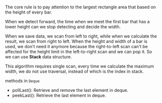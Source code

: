 The core rule is to pay attention to the largest rectangle area that based on the height of every bar.

When we detect forward, the time when we meet the first bar that has a lower height can we stop detecting and decide the width.

When we save data, we scan from left to right, while when we calculate the result, we scan from right to left. When the height and width of a bar is used, we don't need it anymore because the right-to-left scan can't be affected for the height limit in the left-to-right scan and we can pop it. So we can use **Stack** data structure.

This algorithm requires single scan, every time we calculate the maximum width, we do not use traversal, instead of which is the index in stack.

methods in `Deque`

- pollLast(): Retrieve and remove the last element in deque.
- peekLast(): Retrieve the last element in deque.